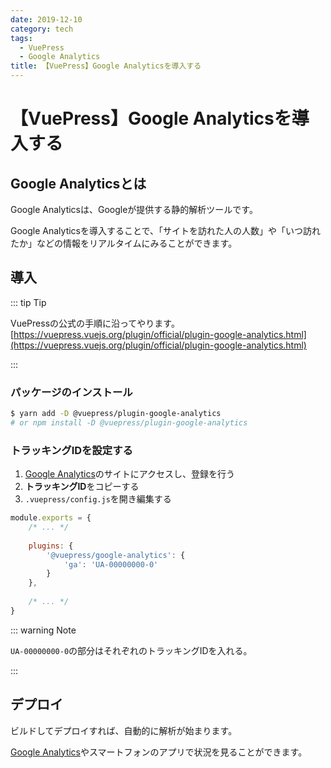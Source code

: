 ```yaml
---
date: 2019-12-10
category: tech
tags:
  - VuePress
  - Google Analytics
title: 【VuePress】Google Analyticsを導入する
---
```


# 【VuePress】Google Analyticsを導入する

## Google Analyticsとは

Google Analyticsは、Googleが提供する静的解析ツールです。

Google Analyticsを導入することで、「サイトを訪れた人の人数」や「いつ訪れたか」などの情報をリアルタイムにみることができます。

## 導入

::: tip Tip

VuePressの公式の手順に沿ってやります。  
[https://vuepress.vuejs.org/plugin/official/plugin-google-analytics.html](https://vuepress.vuejs.org/plugin/official/plugin-google-analytics.html)

:::

### パッケージのインストール

```sh
$ yarn add -D @vuepress/plugin-google-analytics
# or npm install -D @vuepress/plugin-google-analytics
```

### トラッキングIDを設定する

1. [Google Analytics](https://www.google.com/analytics/web/?hl=ja)のサイトにアクセスし、登録を行う
2. **トラッキングID**をコピーする
3. `.vuepress/config.js`を開き編集する

```js
module.exports = {
    /* ... */
    
    plugins: {
        '@vuepress/google-analytics': {
            'ga': 'UA-00000000-0'
        }
    },
    
    /* ... */
}
```

::: warning Note

`UA-00000000-0`の部分はそれぞれのトラッキングIDを入れる。

:::

## デプロイ

ビルドしてデプロイすれば、自動的に解析が始まります。

[Google Analytics](https://www.google.com/analytics/web/?hl=ja)やスマートフォンのアプリで状況を見ることができます。